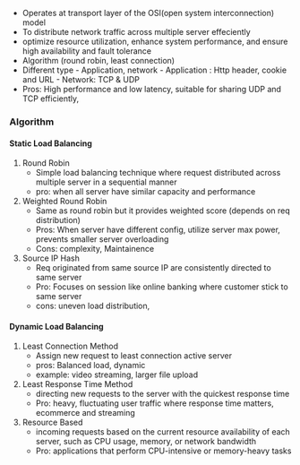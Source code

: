 
 - Operates at transport layer of the OSI(open system interconnection) model
 - To distribute network traffic across multiple server effeciently
 - optimize resource utilization, enhance system performance, and ensure high availability and fault tolerance
 - Algorithm (round robin, least connection) 
 - Different type  - Application, network
		 - Application : Http header, cookie and URL 
		 - Network: TCP & UDP
 - Pros: High performance and low latency, suitable for sharing UDP and TCP efficiently,

### Algorithm
#### Static Load Balancing
1. Round Robin
	- Simple load balancing technique where request  distributed across multiple server in a sequential manner
	- pro: when all server have similar capacity and performance
2. Weighted Round Robin
	 - Same as round robin but it provides weighted score (depends on req distribution)
	 - Pros: When server have different config, utilize server max power, prevents smaller server overloading
	 - Cons: complexity, Maintainence
3. Source IP Hash 
	 - Req originated from same source IP are consistently directed to same server
	 - Pro: Focuses on session like online banking where customer stick to same server
	 - cons: uneven load distribution, 

#### Dynamic Load Balancing
1. Least Connection Method
	 - Assign new request to least connection active server
	 - pros: Balanced load, dynamic
	 - example: video streaming, larger file upload
2. Least Response Time Method
	 - directing new requests to the server with the quickest response time
	 - Pro: heavy, fluctuating user traffic where response time matters, ecommerce and streaming
3. Resource Based
	 - incoming requests based on the current resource availability of each server, such as CPU usage, memory, or network bandwidth
	 - Pro: applications that perform CPU-intensive or memory-heavy tasks




   